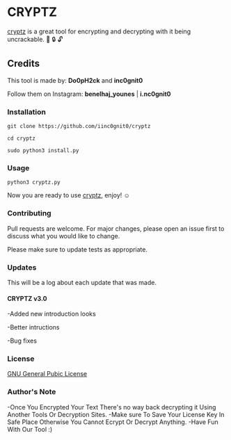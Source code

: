 # CRYPTZ

[cryptz](https://github.com/doophack/cryptz) is a great tool for encrypting and decrypting with it being uncrackable. :key: :lock: :unlock:

## Credits

This tool is made by: __Do0pH2ck__ and __inc0gnit0__

Follow them on Instagram: __benelhaj_younes__ | __i.nc0gnit0__

### Installation

```git clone https://github.com/iinc0gnit0/cryptz```

```cd cryptz```

```sudo python3 install.py```

### Usage

```python3 cryptz.py```

Now you are ready to use [cryptz](https://github.com/doophack/cryptz), enjoy!  :relaxed:

### Contributing
Pull requests are welcome. For major changes, please open an issue first to discuss what you would like to change.

Please make sure to update tests as appropriate.

### Updates

This will be a log about each update that was made.

#### CRYPTZ v3.0

-Added new introduction looks

-Better intructions

-Bug fixes

### License
[GNU General Pubic License](https://www.gnu.org/licenses/gpl-3.0.en.html)

### Author's Note
-Once You Encrypted Your Text There's no way back decrypting it 
Using Another Tools Or Decryption Sites. 
-Make sure To Save Your License Key In Safe Place Otherwise You Cannot Ecrypt Or Decrypt Anything. 
-Have Fun With Our Tool :) 
